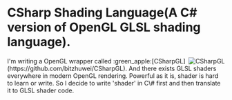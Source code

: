 # CSharp Shading Language(A C# version of OpenGL GLSL shading language).
<img align="right" src="https://github.com/bitzhuwei/CSharpGL/blob/gh-pages/images/CSharpGL/earth/earth-64-60.gif?raw=true" alt="CSharpGL" style="float:right">
I'm writing a OpenGL wrapper called :green_apple:[CSharpGL](https://github.com/bitzhuwei/CSharpGL). And there exists GLSL shaders everywhere in modern OpenGL rendering. Powerful as it is, shader is hard to learn or write. So I decide to write 'shader' in C\# first and then translate it to GLSL shader code.
